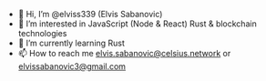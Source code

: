 - 👋 Hi, I’m @elviss339 (Elvis Sabanovic)
- 👀 I’m interested in JavaScript (Node & React) Rust & blockchain technologies
- 🌱 I’m currently learning Rust
- 📫 How to reach me elvis.sabanovic@celsius.network or elvissabanovic3@gmail.com

<!---
elviss339/elviss339 is a ✨ special ✨ repository because its `README.md` (this file) appears on your GitHub profile.
You can click the Preview link to take a look at your changes.
--->
